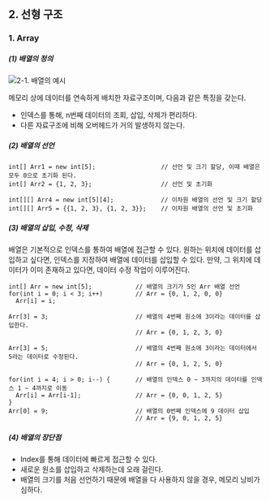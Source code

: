 ## 2. 선형 구조
### 1. Array

##### (1) 배열의 정의
![2-1. 배열의 예시]()

메모리 상에 데이터를 연속하게 배치한 자료구조이며, 다음과 같은 특징을 갖는다.
- 인덱스를 통해, n번째 데이터의 조회, 삽입, 삭제가 편리하다.
- 다른 자료구조에 비해 오버헤드가 거의 발생하지 않는다.

##### (2) 배열의 선언
```
int[] Arr1 = new int[5];                  // 선언 및 크기 할당, 이때 배열은 모두 0으로 초기화 된다.
int[] Arr2 = {1, 2, 3};                   // 선언 및 초기화

int[][] Arr4 = new int[5][4];             // 이차원 배열의 선언 및 크기 할당
int[][] Arr5 = {{1, 2, 3}, {1, 2, 3}};    // 이차원 배열의 선언 및 초기화
```

##### (3) 배열의 삽입, 수정, 삭제
배열은 기본적으로 인덱스를 통하여 배열에 접근할 수 있다. 원하는 위치에 데이터를 삽입하고 싶다면, 인덱스를 지정하여 배열에 데이터를 삽입할 수 있다. 만약, 그 위치에 데이터가 이미 존재하고 있다면, 데이터 수정 작업이 이루어진다.

```
int[] Arr = new int[5];            // 배열의 크기가 5인 Arr 배열 선언
for(int i = 0; i < 3; i++)         // Arr = {0, 1, 2, 0, 0}
  Arr[i] = i;                      

Arr[3] = 3;                        // 배열의 4번째 원소에 3이라는 데이터를 삽입한다.
                                   // Arr = {0, 1, 2, 3, 0}

Arr[3] = 5;                        // 배열의 4번째 원소에 3이라는 데이터에서 5라는 데이터로 수정된다.
                                   // Arr = {0, 1, 2, 5, 0}

for(int i = 4; i > 0; i--) {       // 배열의 인덱스 0 ~ 3까지의 데이터를 인덱스 1 ~ 4까지로 이동
  Arr[i] = Arr[i-1];               // Arr = {0, 0, 1, 2, 5}
}
Arr[0] = 9;                        // 배열의 0번째 인덱스에 9 데이터 삽입
                                   // Arr = {9, 0, 1, 2, 5}
```

##### (4) 배열의 장단점
- Index를 통해 데이터에 빠르게 접근할 수 있다.
- 새로운 원소를 삽입하고 삭제하는데 오래 걸린다.
- 배열의 크기를 처음 선언하기 때문에 배열을 다 사용하지 않을 경우, 메모리 낭비가 심하다.


